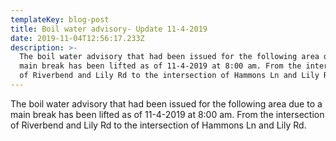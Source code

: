 ```yaml
---
templateKey: blog-post
title: Boil water advisory- Update 11-4-2019
date: 2019-11-04T12:56:17.233Z
description: >-
  The boil water advisory that had been issued for the following area due to a
  main break has been lifted as of 11-4-2019 at 8:00 am. From the intersection
  of Riverbend and Lily Rd to the intersection of Hammons Ln and Lily Rd.
---
```

The boil water advisory that had been issued for the following area due to a main break has been lifted as of 11-4-2019 at 8:00 am. From the intersection of Riverbend and Lily Rd to the intersection of Hammons Ln and Lily Rd.

